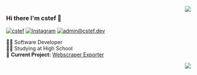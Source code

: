 <img align="right" src="https://github-readme-stats.vercel.app/api/top-langs/?username=cstefFlexin&layout=compact&title_color=606060&text_color=606060&bg_color=00000000&theme=dark&hide_border=true">

    

### Hi there I'm cstef 🍓


[![cstef](https://img.shields.io/static/v1?label=cstef.dev&message=%20&color=yellow&logo=&style=flat-square&logoColor=white)](https://cstef.dev)
[![Instagram](https://img.shields.io/static/v1?label=Instagram&message=%20&color=orange&logo=Instagram&style=flat-square&logoColor=white)](https://www.instagram.com/cstef._/)
[![admin@cstef.dev](https://img.shields.io/static/v1?label=admin@cstef.dev&message=%20&color=red&logo=gmail&style=flat-square&logoColor=white)](mailto:admin@cstef.dev)
  

👨‍💻 Software Developer   
👨‍🎓 Studying at High School  
🚧 **Current Project:** [Webscraper Exporter](https://github.com/cstefFlexin/webscraper-exporter)  


<img align="right" src="https://github-readme-stats.vercel.app/api?username=cstefFlexin&hide_border=true&hide_rank=true&show_icons=true&title_color=606060&text_color=606060&bg_color=00000000">
